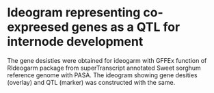 # Ideogram representing co-expreesed genes as a QTL for internode development

The gene desisties were obtained for ideogarm with GFFEx function of RIdeogarm package from superTranscript annotated Sweet sorghum reference genome with PASA. The ideogram showing gene desities (overlay) and QTL (marker) was constructed with the same.
